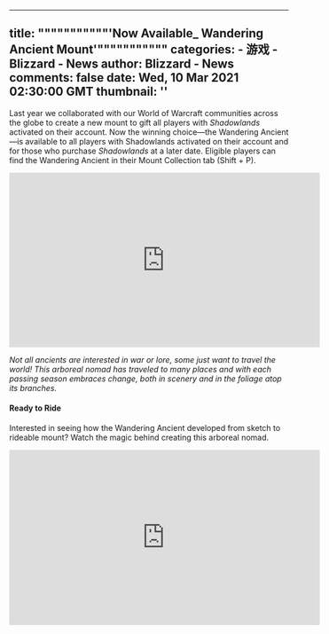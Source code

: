 
---
title: """""""""""'Now Available_ Wandering Ancient Mount'"""""""""""
categories: 
    - 游戏
    - Blizzard - News
author: Blizzard - News
comments: false
date: Wed, 10 Mar 2021 02:30:00 GMT
thumbnail: ''
---

<div>   
<p></p>

<p>Last year we collaborated with our World of Warcraft communities across the globe to create a new mount to gift all players with <em>Shadowlands</em> activated on their account. Now the winning choice—the Wandering Ancient—is available to all players with Shadowlands activated on their account and for those who purchase <em>Shadowlands</em> at a later date. Eligible players can find the Wandering Ancient in their Mount Collection tab (Shift + P).</p>
<!--15-SECOND PROMO VIDEO EMBED-->

<aside alt="Wandering Ancient" class="video-container center-block">
<div class="video"><iframe allowfullscreen="true" frameborder="0" height="315" src="https://youtube.com/embed/tHG2v-D5pu8" width="560"></iframe></div>
</aside>

<p><em>Not all ancients are interested in war or lore, some just want to travel the world! This arboreal nomad has traveled to many places and with each passing season embraces change, both in scenery and in the foliage atop its branches.</em></p>

<h4>Ready to Ride</h4>

<p>Interested in seeing how the Wandering Ancient developed from sketch to rideable mount? Watch the magic behind creating this arboreal nomad.</p>
<!--BEHIND-THE-SCENES VIDEO EMBED-->

<div class="centered" style="margin-bottom:25px;"><iframe allowfullscreen frameborder="0" height="315" src="https://www.youtube.com/embed/eENIDgWsWSg?theme=light&color=white&cc_load_policy=1&HD=1&rel=0&showinfo=0" style="border-bottom:1px solid lightgray;" width="560"></iframe></div>
  
</div>
            